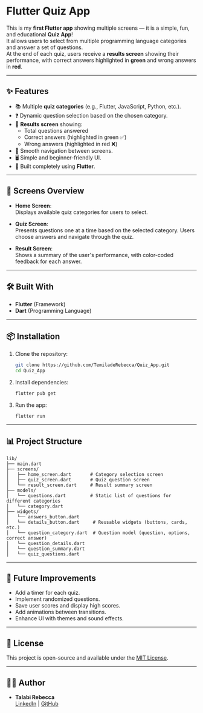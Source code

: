 # Flutter Quiz App

This is my **first Flutter app** showing multiple screens — it is a simple, fun, and educational **Quiz App**!  
It allows users to select from multiple programming language categories and answer a set of questions.  
At the end of each quiz, users receive a **results screen** showing their performance, with correct answers highlighted in **green** and wrong answers in **red**.

---

## ✨ Features

- 📚 Multiple **quiz categories** (e.g., Flutter, JavaScript, Python, etc.).
- ❓ Dynamic question selection based on the chosen category.
- 🎯 **Results screen** showing:
  - Total questions answered
  - Correct answers (highlighted in green ✅)
  - Wrong answers (highlighted in red ❌)
- 🧭 Smooth navigation between screens.
- 🖥️ Simple and beginner-friendly UI.
- 🚀 Built completely using **Flutter**.

---

## 📱 Screens Overview

- **Home Screen**:  
  Displays available quiz categories for users to select.

- **Quiz Screen**:  
  Presents questions one at a time based on the selected category. Users choose answers and navigate through the quiz.

- **Result Screen**:  
  Shows a summary of the user's performance, with color-coded feedback for each answer.

---

## 🛠️ Built With

- **Flutter** (Framework)
- **Dart** (Programming Language)

---

## 📦 Installation

1. Clone the repository:

   ```bash
   git clone https://github.com/TemiladeRebecca/Quiz_App.git
   cd Quiz_App
   ```

2. Install dependencies:

   ```bash
   flutter pub get
   ```

3. Run the app:

   ```bash
   flutter run
   ```

---

## 📊 Project Structure

```
lib/
├── main.dart
├── screens/
│   ├── home_screen.dart       # Category selection screen
│   ├── quiz_screen.dart       # Quiz question screen
│   └── result_screen.dart     # Result summary screen
├── models/
│   └── questions.dart         # Static list of questions for different categories
│   └── category.dart          
├── widgets/
│   └── answers_button.dart
│   └── details_button.dart     # Reusable widgets (buttons, cards, etc.)
│   └── question_category.dart  # Question model (question, options, correct answer)
│   └── question_details.dart
│   └── question_summary.dart
│   └── quiz_questions.dart

```

---

## 🎯 Future Improvements

- Add a timer for each quiz.
- Implement randomized questions.
- Save user scores and display high scores.
- Add animations between transitions.
- Enhance UI with themes and sound effects.

---

## 📜 License

This project is open-source and available under the [MIT License](LICENSE).

---

## 👨‍💻 Author

- **Talabi Rebecca**  
  [LinkedIn](https://www.linkedin.com/in/talabirebecca-virtualdev) | [GitHub](https://github.com/TemiladeRebecca)


